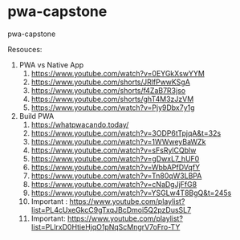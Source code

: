 # pwa-capstone
pwa-capstone

Resouces:
1. PWA vs Native App 
    1. https://www.youtube.com/watch?v=0EYGkXswYYM
    2. https://www.youtube.com/shorts/JRlfPwwKSgA
    3. https://www.youtube.com/shorts/f4ZaB7R3jso
    4. https://www.youtube.com/shorts/ghT4M3zJzVM
    5. https://www.youtube.com/watch?v=Pjy9Dbx7y1g
2. Build PWA
    1. https://whatpwacando.today/
    2. https://www.youtube.com/watch?v=3ODP6tTpjqA&t=32s
    3. https://www.youtube.com/watch?v=1WWweyBaWZk 
    4. https://www.youtube.com/watch?v=sFsRylCQblw
    5. https://www.youtube.com/watch?v=gDwxL7_hUF0
    6. https://www.youtube.com/watch?v=WbbAPfDVqfY
    7. https://www.youtube.com/watch?v=Tn80qW3LBPA
    8. https://www.youtube.com/watch?v=cNaDgJjFfG8
    9. https://www.youtube.com/watch?v=YSGLw4T8BgQ&t=245s
    10. Important : https://www.youtube.com/playlist?list=PL4cUxeGkcC9gTxqJBcDmoi5Q2pzDusSL7
    11. Important: https://www.youtube.com/playlist?list=PLlrxD0HtieHjqO1pNqScMngrV7oFro-TY
